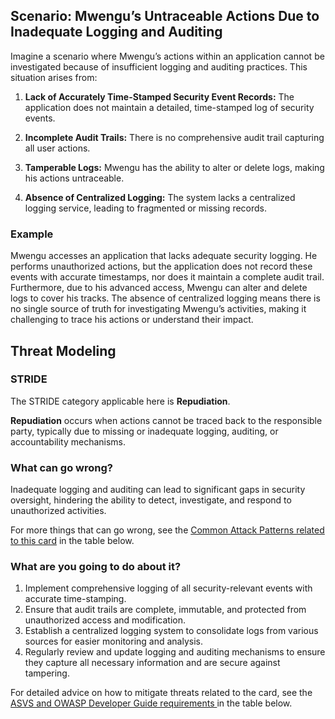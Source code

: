 ## Scenario: Mwengu’s Untraceable Actions Due to Inadequate Logging and Auditing

Imagine a scenario where Mwengu’s actions within an application cannot be investigated because of insufficient logging and auditing practices. This situation arises from:

1. **Lack of Accurately Time-Stamped Security Event Records:** The application does not maintain a detailed, time-stamped log of security events.

2. **Incomplete Audit Trails:** There is no comprehensive audit trail capturing all user actions.

3. **Tamperable Logs:** Mwengu has the ability to alter or delete logs, making his actions untraceable.

4. **Absence of Centralized Logging:** The system lacks a centralized logging service, leading to fragmented or missing records.

### Example

Mwengu accesses an application that lacks adequate security logging. He performs unauthorized actions, but the application does not record these events with accurate timestamps, nor does it maintain a complete audit trail. Furthermore, due to his advanced access, Mwengu can alter and delete logs to cover his tracks. The absence of centralized logging means there is no single source of truth for investigating Mwengu’s activities, making it challenging to trace his actions or understand their impact.

## Threat Modeling

### STRIDE

The STRIDE category applicable here is **Repudiation**.

**Repudiation** occurs when actions cannot be traced back to the responsible party, typically due to missing or inadequate logging, auditing, or accountability mechanisms.

### What can go wrong?

Inadequate logging and auditing can lead to significant gaps in security oversight, hindering the ability to detect, investigate, and respond to unauthorized activities.

For more things that can go wrong, see the [Common Attack Patterns related to this card](#mapping 'Common Attack Patterns related to this card [internal]') in the table below.

### What are you going to do about it?

1. Implement comprehensive logging of all security-relevant events with accurate time-stamping.
2. Ensure that audit trails are complete, immutable, and protected from unauthorized access and modification.
3. Establish a centralized logging system to consolidate logs from various sources for easier monitoring and analysis.
4. Regularly review and update logging and auditing mechanisms to ensure they capture all necessary information and are secure against tampering.

For detailed advice on how to mitigate threats related to the card, see the [ASVS and OWASP Developer Guide requirements ](#mapping 'ASVS and OWASP Developer Guide requirements [internal]') in the table below.
